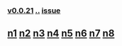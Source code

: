 ### [v0.0.21](https://github.com/littleflute/weixin/edit/master/issues/42/readme.md) [..](..) [issue](https://github.com/littleflute/weixin/issues/42)

## [n1](https://mp.weixin.qq.com/s?__biz=MzIxMTUzOTUzOA==&mid=100001304&idx=1&sn=17f1b06ded5f75ff11ff5b57437ffc55&chksm=1752852520250c3379b42362b5f49a46aa6b5271e2df86dc4829e1c8b9d36b826f9523f0f175&mpshare=1&scene=24&srcid=0401LT6Cl2fEHIiQnowJB35w#rd) [n2](https://mp.weixin.qq.com/s?__biz=MzIxMTUzOTUzOA==&mid=100001304&idx=2&sn=2b8fcc99519d8d91a4b855747186f869&chksm=1752852520250c335bbc35eb7fe8a7738cf8a0a96a7efebc509f76d6f78053f1495822f7bbd0&mpshare=1&scene=24&srcid=0401JkxoWFJlSlTvDguVUqhx#rd) [n3](https://mp.weixin.qq.com/s?__biz=MzIxMTUzOTUzOA==&mid=100001304&idx=3&sn=ba777a71450b1658e9daece6e5b2530f&chksm=1752852520250c3322547230c3e2e1601d52a250c4979754037c7d7dbb21cccd97103f34b7d0&mpshare=1&scene=24&srcid=04010nsyAvYculbRkTiV9d5a#rd) [n4](https://mp.weixin.qq.com/s?__biz=MzIxMTUzOTUzOA==&mid=100001304&idx=4&sn=270438fccdfaf75270bd6a430bb782d4&chksm=1752852520250c33b4a3e3de42e1bf50644f3672ecf1302f8811f33960446742d26c253924aa&mpshare=1&scene=24&srcid=0401D9CO7j4nKhFuM2ni4iM1#rd) [n5](https://mp.weixin.qq.com/s?__biz=MzIxMTUzOTUzOA==&mid=100001304&idx=5&sn=7ae73d6d1bfde8c3d366ad69ac676759&chksm=1752852520250c3362257623354c2911b8ba4ff9b6b93472ea958be5990bb73fcb3dbbc4c806&mpshare=1&scene=24&srcid=0401oZxEIBLUukM1zcwlpQw2#rd) [n6](https://mp.weixin.qq.com/s?__biz=MzIxMTUzOTUzOA==&mid=100001304&idx=6&sn=a5a85f4326b70035fd12689c255368f8&chksm=1752852520250c33fd5ccf93dde4073be43b4f06922c90af71e4cab753e163e6edc71ab48c5d&mpshare=1&scene=24&srcid=0401K8Zo8icy9Bp0y5UsawOw#rd) [n7](https://mp.weixin.qq.com/s?__biz=MzIxMTUzOTUzOA==&mid=100001304&idx=7&sn=f02d63a378bfb305394cc27678d0f890&chksm=1752852520250c33d9f69e4007e15eaaa2b99467ebd65806bebe21e6d2c33dd6732ff72bb3df&mpshare=1&scene=24&srcid=0401VVgiFYuETEaNa5DhXrOD#rd) [n8](https://mp.weixin.qq.com/s?__biz=MzIxMTUzOTUzOA==&mid=100001304&idx=8&sn=fedba9f3e10c00437b7865dc8a131437&chksm=1752852520250c335f65aa7ecda26517fbdbe006fe5b2b2ccaaa11cd25299d09758f0e57f187&mpshare=1&scene=24&srcid=0401cEE9jK2ypUwyztQhFqmP#rd)
